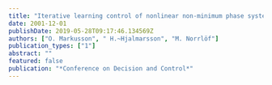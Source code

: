 ```yaml
---
title: "Iterative learning control of nonlinear non-minimum phase systems and its application to system and model inversion"
date: 2001-12-01
publishDate: 2019-05-28T09:17:46.134569Z
authors: ["O. Markusson", " H.~Hjalmarsson", "M. Norrlöf"]
publication_types: ["1"]
abstract: ""
featured: false
publication: "*Conference on Decision and Control*"
---
```


